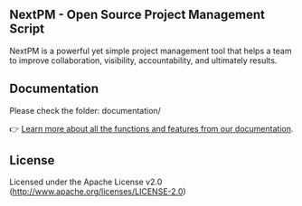 ## NextPM - Open Source Project Management Script

NextPM is a powerful yet simple project management tool that helps a team to improve collaboration, visibility, accountability, and ultimately results.


## Documentation

Please check the folder: documentation/

👉 [Learn more about all the functions and features from our documentation](http://github.com/mdjaber.swe/docs/nextpm/).

## License

Licensed under the Apache License v2.0 (http://www.apache.org/licenses/LICENSE-2.0)
